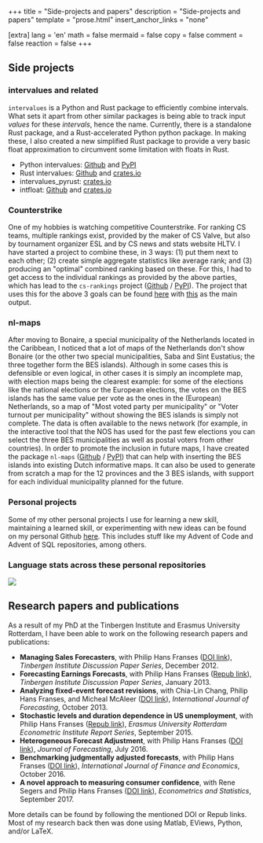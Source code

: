 +++
title = "Side-projects and papers"
description = "Side-projects and papers"
template = "prose.html"
insert_anchor_links = "none"

[extra]
lang = 'en'
math = false
mermaid = false
copy = false
comment = false
reaction = false
+++

## Side projects

### intervalues and related
`intervalues` is a Python and Rust package to efficiently combine intervals. What sets it apart from other similar
packages is being able to track input _values_ for these _intervals_, hence the name. Currently, there is a standalone
Rust package, and a Rust-accelerated Python python package. In making these, I also created a new simplified Rust
package to provide a very basic float approximation to circumvent some limitation with floats in Rust.

  - Python intervalues: [Github](https://github.com/debruijn/intervalues) and [PyPI](https://pypi.org/project/intervalues/)
  - Rust intervalues: [Github](https://github.com/debruijn/intervalues_rust) and [crates.io](https://crates.io/crates/intervalues/)
  - intervalues_pyrust: [crates.io](https://crates.io/crates/intervalues_pyrust)
  - intfloat: [Github](https://github.com/debruijn/intfloat) and [crates.io](https://crates.io/crates/intfloat/)

### Counterstrike
One of my hobbies is watching competitive Counterstrike. For ranking CS teams, multiple rankings exist, provided by
the maker of CS Valve, but also by tournament organizer ESL and by CS news and stats website HLTV. I have started a
project to combine these, in 3 ways: (1) put them next to each other; (2) create simple aggregate statistics like
average rank; and (3) producing an "optimal" combined ranking based on these. For this, I had to get access to the
individual rankings as provided by the above parties, which has lead to the `cs-rankings` project 
([Github](https://github.com/debruijn/cs_rankings) / [PyPI](https://pypi.org/project/cs-rankings/)). The project that
uses this for the above 3 goals can be found [here](https://github.com/debruijn/cs2) with
[this](https://github.com/debruijn/cs2/blob/main/combined_cs2_rankings/optimal_score.md) as the main output.

### nl-maps
After moving to Bonaire, a special municipality of the Netherlands located in the Caribbean, I noticed that a lot of
maps of the Netherlands don't show Bonaire (or the other two special municipalities, Saba and Sint Eustatius; the three
together form the BES islands). Although in some cases this is defensible or even logical, in other cases it is simply
an incomplete map, with election maps being the clearest example: for some of the elections like the national elections
or the European elections, the votes on the BES islands has the same value per vote as the ones in the (European)
Netherlands, so a map of "Most voted party per municipality" or "Voter turnout per municipality" without showing the
BES islands is simply not complete. The data is often available to the news network (for example, in the interactive
tool that the NOS has used for the past few elections you can select the three BES municipalities as well as postal
voters from other countries). In order to promote the inclusion in future maps, I have created the package `nl-maps`
([Github](https://github.com/debruijn/nl_maps) / [PyPI](https://pypi.org/project/nl-maps/)) that can help with inserting
the BES islands into existing Dutch informative maps. It can also be used to generate from scratch a map for the 12 
provinces and the 3 BES islands, with support for each individual municipality planned for the future.

### Personal projects
Some of my other personal projects I use for learning a new skill, maintaining a learned skill, or experimenting with 
new ideas can be found on my personal Github [here](https://github.com/debruijn). This includes stuff like my Advent of
Code and Advent of SQL repositories, among others.

<h3>Language stats across these personal repositories</h3>

<a href="https://github.com/debruijn">
<img align="center" src="https://github-readme-stats.vercel.app/api/top-langs/?username=debruijn&layout=compact&theme=transparent&hide_border=false&&langs_count=10" /></a>



## Research papers and publications
As a result of my PhD at the Tinbergen Institute and Erasmus University Rotterdam, I have been able to work on the
following research papers and publications:
- **Managing Sales Forecasters**, with Philip Hans Franses ([DOI link](https://dx.doi.org/10.2139/ssrn.2184281)), _Tinbergen Institute 
  Discussion Paper Series_, December 2012.
- **Forecasting Earnings Forecasts**, with Philip Hans Franses ([Repub link](http://hdl.handle.net/1765/41126)), _Tinbergen 
  Institute Discussion Paper Series_, January 2013.
- **Analyzing fixed-event forecast revisions**, with Chia-Lin Chang, Philip Hans Franses, and Micheal McAleer
  ([DOI link](https://doi.org/10.1016/j.ijforecast.2013.04.002)), _International Journal of Forecasting_, October 2013.
- **Stochastic levels and duration dependence in US unemployment**, with Philip Hans Franses 
  ([Repub link](http://hdl.handle.net/1765/78710)), _Erasmus University Rotterdam Econometric Institute Report Series_, 
  September 2015.
- **Heterogeneous Forecast Adjustment**, with Philip Hans Franses ([DOI link](https://doi.org/10.1002/for.2433)), _Journal
  of Forecasting_, July 2016.
- **Benchmarking judgmentally adjusted forecasts**, with Philip Hans Franses 
  ([DOI link](https://doi.org/10.1002/ijfe.1569)), _International Journal of Finance and Economics_, October 2016.
- **A novel approach to measuring consumer confidence**, with Rene Segers and Philip Hans Franses
  ([DOI link](https://doi.org/10.1016/j.ecosta.2016.11.009)), _Econometrics and Statistics_, September 2017.

More details can be found by following the mentioned DOI or Repub links. Most of my research back then was done using 
Matlab, EViews, Python, and/or LaTeX.